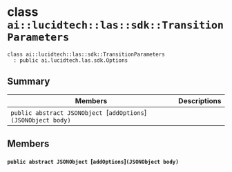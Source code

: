 # class `ai::lucidtech::las::sdk::TransitionParameters` 

```
class ai::lucidtech::las::sdk::TransitionParameters
  : public ai.lucidtech.las.sdk.Options
```  

## Summary

 Members                        | Descriptions                                
--------------------------------|---------------------------------------------
`public abstract JSONObject `[`addOptions`]`(JSONObject body)` | 

## Members

#### `public abstract JSONObject `[`addOptions`]`(JSONObject body)` 

